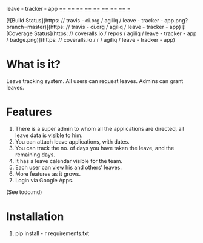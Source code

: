 leave - tracker - app
== == == == == == == == =

[![Build Status](https: // travis - ci.org / agiliq / leave - tracker - app.png?branch=master)](https: // travis - ci.org / agiliq / leave - tracker - app)
[![Coverage Status](https: // coveralls.io / repos / agiliq / leave - tracker - app / badge.png)](https: // coveralls.io / r / agiliq / leave - tracker - app)

# What is it?

Leave tracking system. All users can request leaves.
Admins can grant leaves.

# Features

1. There is a super admin to whom all the applications are
directed, all leave data is visible to him.
2. You can attach leave applications, with dates.
3. You can track the no. of days you have taken the leave,
and the remaining days.
4. It has a leave calendar visible for the team.
5. Each user can view his and others' leaves.
6. More features as it grows.
7. Login via Google Apps.

(See todo.md)

# Installation

1. pip install - r requirements.txt
